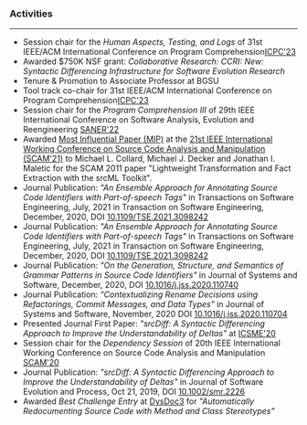### Activities
---
* Session chair for the *Human Aspects, Testing, and Logs* of 31st IEEE/ACM International Conference on Program Comprehension[ICPC'23](https://conf.researchr.org/home/icpc-2023)
* Awarded $750K NSF grant: *Collaborative Research: CCRI: New: Syntactic Differencing Infrastructure for Software Evolution Research*
* Tenure & Promotion to Associate Professor at BGSU
* Tool track co-chair for 31st IEEE/ACM International Conference on Program Comprehension[ICPC'23](https://conf.researchr.org/home/icpc-2023)
* Session chair for the *Program Comprehension III* of 29th IEEE International Conference on Software Analysis, Evolution and Reengineering [SANER'22](https://saner2022.uom.gr)
* Awarded [Most Influential Paper (MIP)](http://www.ieee-scam.org/2021/#mip) at the [21st IEEE International Working Conference on Source Code Analysis and Manipulation (SCAM'21)](http://www.ieee-scam.org/2021/) to Michael L. Collard, Michael J. Decker and Jonathan I. Maletic for the SCAM 2011 paper "Lightweight Transformation and Fact Extraction with the
srcML Toolkit".
* Journal Publication: *"An Ensemble Approach for Annotating Source Code Identifiers with Part-of-speech Tags"* in Transactions on Software Engineering, July, 2021 in Transaction on Software Engineering, December, 2020, DOI [10.1109/TSE.2021.3098242](
https://doi.org/10.1109/TSE.2021.3098242)
* Journal Publication: *"An Ensemble Approach for Annotating Source Code Identifiers with Part-of-speech Tags"* in Transactions on Software Engineering, July, 2021 in Transaction on Software Engineering, December, 2020, DOI [10.1109/TSE.2021.3098242](
https://doi.org/10.1109/TSE.2021.3098242)
* Journal Publication: *"On the Generation, Structure, and Semantics of Grammar Patterns in Source Code Identifiers"* in Journal of Systems and Software, December, 2020, DOI [10.1016/j.jss.2020.110740](https://doi.org/10.1016/j.jss.2020.110740)
* Journal Publication: *"Contextualizing Rename Decisions using Refactorings, Commit Messages, and Data Types"* in Journal of Systems and Software,  November, 2020 DOI [10.1016/j.jss.2020.110704](https://doi.org/10.1016/j.jss.2020.110704)
* Presented Journal First Paper: *"srcDiff: A Syntactic Differencing Approach to Improve the Understandability of Deltas"* at [ICSME'20](https://icsme2020.github.io)
* Session chair for the *Dependency Session* of 20th IEEE International Working Conference on Source Code Analysis and Manipulation [SCAM'20](http://www.ieee-scam.org/2020/)
* Journal Publication: *"srcDiff: A Syntactic Differencing Approach to Improve the Understandability of Deltas"* in Journal of Software Evolution and Process, Oct 21, 2019, DOI [10.1002/smr.2226](https://doi.org/10.1002/smr.2226)
* Awarded *Best Challenge Entry* at [DysDoc3](https://dysdoc.github.io/dysdoc3/) for *"Automatically Redocumenting Source Code with Method and Class Stereotypes"*

